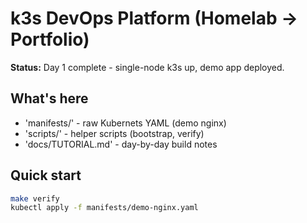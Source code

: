# k3s DevOps Platform (Homelab →  Portfolio)

**Status:** Day 1 complete - single-node k3s up, demo app deployed.

## What's here
- 'manifests/' - raw Kubernets YAML (demo nginx)
- 'scripts/' - helper scripts (bootstrap, verify)
- 'docs/TUTORIAL.md'  - day-by-day build notes

## Quick start
```bash
make verify
kubectl apply -f manifests/demo-nginx.yaml
```

